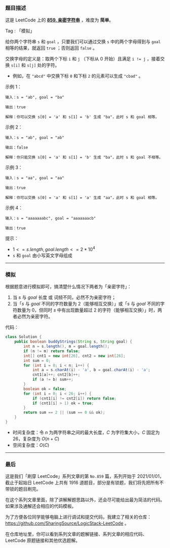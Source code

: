### 题目描述

这是 LeetCode 上的 **[859. 亲密字符串](https://leetcode-cn.com/problems/buddy-strings/solution/gong-shui-san-xie-jian-dan-zi-fu-chuan-m-q056/)** ，难度为 **简单**。

Tag : 「模拟」



给你两个字符串 `s` 和 `goal` ，只要我们可以通过交换 `s` 中的两个字母得到与 `goal` 相等的结果，就返回 `true` ；否则返回 `false` 。

交换字母的定义是：取两个下标 `i` 和 `j` （下标从 $0$ 开始）且满足 `i != j` ，接着交换 `s[i]` 和 `s[j]` 处的字符。

* 例如，在 `"abcd"` 中交换下标 `0` 和下标 `2` 的元素可以生成 `"cbad"` 。

示例 1：
```
输入：s = "ab", goal = "ba"

输出：true

解释：你可以交换 s[0] = 'a' 和 s[1] = 'b' 生成 "ba"，此时 s 和 goal 相等。
```
示例 2：
```
输入：s = "ab", goal = "ab"

输出：false

解释：你只能交换 s[0] = 'a' 和 s[1] = 'b' 生成 "ba"，此时 s 和 goal 不相等。
```
示例 3：
```
输入：s = "aa", goal = "aa"

输出：true

解释：你可以交换 s[0] = 'a' 和 s[1] = 'a' 生成 "aa"，此时 s 和 goal 相等。
```
示例 4：
```
输入：s = "aaaaaaabc", goal = "aaaaaaacb"

输出：true
```

提示：
* $1 <= s.length, goal.length <= 2 * 10^4$
* `s` 和 `goal` 由小写英文字母组成

---

### 模拟

根据题意进行模拟即可，搞清楚什么情况下两者为「亲密字符」：

1. 当 $s$ 与 $goal$ 长度 或 词频不同，必然不为亲密字符；
2. 当「$s$ 与 $goal$ 不同的字符数量为 $2$（能够相互交换）」或「$s$ 与 $goal$ 不同的字符数量为 $0$，但同时 $s$ 中有出现数量超过 $2$ 的字符（能够相互交换）」时，两者必然为亲密字符。

代码：
```java
class Solution {
    public boolean buddyStrings(String s, String goal) {
        int n = s.length(), m = goal.length();
        if (n != m) return false;
        int[] cnt1 = new int[26], cnt2 = new int[26];
        int sum = 0;
        for (int i = 0; i < n; i++) {
            int a = s.charAt(i) - 'a', b = goal.charAt(i) - 'a';
            cnt1[a]++; cnt2[b]++;
            if (a != b) sum++;
        }
        boolean ok = false;
        for (int i = 0; i < 26; i++) {
            if (cnt1[i] != cnt2[i]) return false;
            if (cnt1[i] > 1) ok = true;
        }
        return sum == 2 || (sum == 0 && ok);
    }
}
```
* 时间复杂度：令 $n$ 为两字符串之间的最大长度，$C$ 为字符集大小，$C$ 固定为 $26$，复杂度为 $O(n + C)$
* 空间复杂度：$O(C)$

---

### 最后

这是我们「刷穿 LeetCode」系列文章的第 `No.859` 篇，系列开始于 2021/01/01，截止于起始日 LeetCode 上共有 1916 道题目，部分是有锁题，我们将先把所有不带锁的题目刷完。

在这个系列文章里面，除了讲解解题思路以外，还会尽可能给出最为简洁的代码。如果涉及通解还会相应的代码模板。

为了方便各位同学能够电脑上进行调试和提交代码，我建立了相关的仓库：https://github.com/SharingSource/LogicStack-LeetCode 。

在仓库地址里，你可以看到系列文章的题解链接、系列文章的相应代码、LeetCode 原题链接和其他优选题解。

